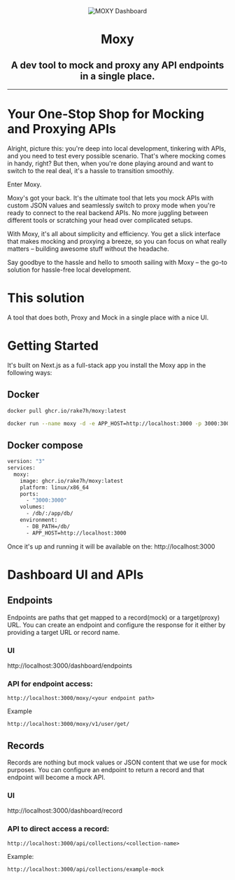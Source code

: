 <div align="center">
<img src="https://github.com/rake7h/moxy/assets/18216179/6f1037a3-6bb1-4286-9105-77e0f5b4d7c3" alt="MOXY Dashboard" height="auto" width:"100%">
 <h1>Moxy</h1>
  <h2> A dev tool to mock and proxy any API endpoints in a single place.</h2>
<hr />
</div>

# Your One-Stop Shop for Mocking and Proxying APIs

Alright, picture this: you're deep into local development, tinkering with APIs, and you need to test every possible scenario. That's where mocking comes in handy, right? But then, when you're done playing around and want to switch to the real deal, it's a hassle to transition smoothly.

Enter Moxy.

Moxy's got your back. It's the ultimate tool that lets you mock APIs with custom JSON values and seamlessly switch to proxy mode when you're ready to connect to the real backend APIs. No more juggling between different tools or scratching your head over complicated setups.

With Moxy, it's all about simplicity and efficiency. You get a slick interface that makes mocking and proxying a breeze, so you can focus on what really matters – building awesome stuff without the headache.

Say goodbye to the hassle and hello to smooth sailing with Moxy – the go-to solution for hassle-free local development.


# This solution
A tool that does both, Proxy and Mock in a single place with a nice UI.

# Getting Started
It's built on Next.js as a full-stack app you install the Moxy app in the following ways: 

## Docker

```sh
docker pull ghcr.io/rake7h/moxy:latest

docker run --name moxy -d -e APP_HOST=http://localhost:3000 -p 3000:3000 ghcr.io/rake7h/moxy:latest
```

## Docker compose

```dockerfile
version: "3"
services:
  moxy:
    image: ghcr.io/rake7h/moxy:latest
    platform: linux/x86_64
    ports:
      - "3000:3000"
    volumes:
      - /db/:/app/db/
    environment:
      - DB_PATH=/db/
      - APP_HOST=http://localhost:3000
```

Once it's up and running it will be available on the: 
http://localhost:3000


# Dashboard UI and APIs
## Endpoints

Endpoints are paths that get mapped to a record(mock) or a target(proxy) URL. You can create an endpoint and configure the response for it either by providing a target URL or record name.

### UI
http://localhost:3000/dashboard/endpoints

### API for endpoint access:

```curl
http://localhost:3000/moxy/<your endpoint path>
```
Example

```curl
http://localhost:3000/moxy/v1/user/get/
```

## Records

Records are nothing but mock values or JSON content that we use for mock purposes. You can configure an endpoint to return a record and that endpoint will become a mock API.

### UI

http://localhost:3000/dashboard/record

### API to direct access a record:

```curl
http://localhost:3000/api/collections/<collection-name>
```

Example:

```curl
http://localhost:3000/api/collections/example-mock
```
